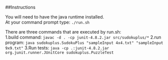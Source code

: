 ##Instructions

You will need to have the java runtime installed.<br>
At your command prompt type: `./run.sh`


There are three commands that are executed by run.sh:<br>
1.build command:
`javac -d . -cp junit-4.8.2.jar src/sudokuplus/*`
2.run program:
`java sudokuplus.SudokuPlus "sampleInput 4x4.txt" "sampleInput 9x9.txt"`
3.Run tests:
`java -cp .:junit-4.8.2.jar org.junit.runner.JUnitCore sudokuplus.PuzzleTest`

